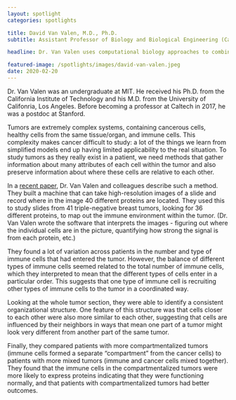 ```yaml
---
layout: spotlight
categories: spotlights

title: David Van Valen, M.D., Ph.D.
subtitle: Assistant Professor of Biology and Biological Engineering (California Institute of Technology)

headline: Dr. Van Valen uses computational biology approaches to combine imaging-based methods (e.g., microscopy) with genomic information.

featured-image: /spotlights/images/david-van-valen.jpeg
date: 2020-02-20
---
```


Dr. Van Valen was an undergraduate at MIT. He received his Ph.D. from the California Institute of Technology and his M.D. from the University of Califonria, Los Angeles. Before becoming a professor at Caltech in 2017, he was a postdoc at Stanford.

Tumors are extremely complex systems, containing cancerous cells, healthy cells from the same tissue/organ, and immune cells. This complexity makes cancer difficult to study: a lot of the things we learn from simplified models end up having limited applicability to the real situation. To study tumors as they really exist in a patient, we need methods that gather information about many attributes of each cell within the tumor and also preserve information about where these cells are relative to each other.

In a <a class="light-bg" href="https://doi.org/10.1016/j.cell.2018.08.039" target="_blank" rel="noopener noreferrer">recent paper</a>, Dr. Van Valen and colleagues describe such a method. They built a machine that can take high-resolution images of a slide and record where in the image 40 different proteins are located. They used this to study slides from 41 triple-negative breast tumors, looking for 36 different proteins, to map out the immune environment within the tumor. (Dr. Van Valen wrote the software that interprets the images - figuring out where the individual cells are in the picture, quantifying how strong the signal is from each protein, etc.)

They found a lot of variation across patients in the number and type of immune cells that had entered the tumor. However, the balance of different types of immune cells seemed related to the total number of immune cells, which they interpreted to mean that the different types of cells enter in a particular order. This suggests that one type of immune cell is recruiting other types of immune cells to the tumor in a coordinated way.

Looking at the whole tumor section, they were able to identify a consistent organizational structure. One feature of this structure was that cells closer to each other were also more similar to each other, suggesting that cells are influenced by their neighbors in ways that mean one part of a tumor might look very different from another part of the same tumor.

Finally, they compared patients with more compartmentalized tumors (immune cells formed a separate “compartment” from the cancer cells) to patients with more mixed tumors (immune and cancer cells mixed together). They found that the immune cells in the compartmentalized tumors were more likely to express proteins indicating that they were functioning normally, and that patients with compartmentalized tumors had better outcomes.